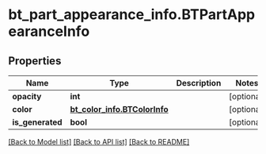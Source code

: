 # bt_part_appearance_info.BTPartAppearanceInfo

## Properties
Name | Type | Description | Notes
------------ | ------------- | ------------- | -------------
**opacity** | **int** |  | [optional] 
**color** | [**bt_color_info.BTColorInfo**](BTColorInfo.md) |  | [optional] 
**is_generated** | **bool** |  | [optional] 

[[Back to Model list]](../README.md#documentation-for-models) [[Back to API list]](../README.md#documentation-for-api-endpoints) [[Back to README]](../README.md)


